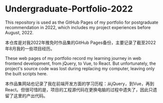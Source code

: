 # Undergraduate-Portfolio-2022

This repository is used as the GitHub Pages of my portfolio for postgraduate recommendation in 2022, which includes my project experiences before August, 2022.

本仓库是对我2022年推免时作品集的GitHub Pages备份，主要记录了截至2022年8月我的一些项目经历。



These web pages of my portfolio record my learning journey in web frontend development, from jQuery, to Vue, to React. But unfortunately, the project's source code was lost during replacing my computer, leaving only the built scripts here.

本作品集网站也记录了我在前端开发方面的学习历程：从jQuery，到Vue，再到React。但很可惜的是，项目的工程源代码在更换电脑的过程中遗失了，因此只遗留了这里的产出代码。